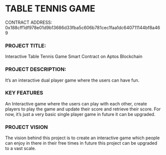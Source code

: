 # TABLE TENNIS GAME

CONTRACT ADDRESS: 0x188cff1df978e01d9b13686d33fba5c606b781cec1faa1dc640711144bf8a469

### PROJECT TITLE:
Interactive Table Tennis Game Smart Contract on Aptos Blockchain

### PROJECT DESCRIPTION:
It’s an interactive dual player game where the users can have fun.

### KEY FEATURES
An Interactive game where the users can play with each other, create players to play the game and update their score and retrieve their score. For now, it’s just a very basic single player game in future it can be upgraded. 

### PROJECT VISION
The vision behind this project is to create an interactive game which people can enjoy in there in their free times in future this project can be upgraded to a vast scale.
